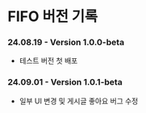 # FIFO 버전 기록

### 24.08.19 - Version 1.0.0-beta
- 테스트 버전 첫 배포

### 24.09.01 - Version 1.0.1-beta
- 일부 UI 변경 및 게시글 좋아요 버그 수정

